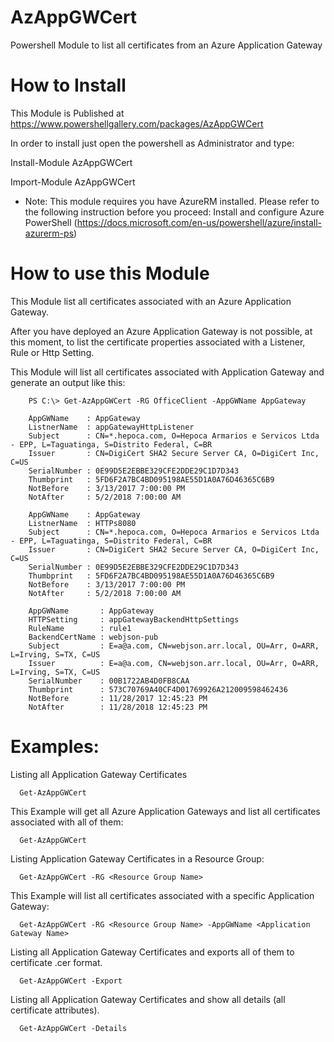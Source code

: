# AzAppGWCert
Powershell Module to list all certificates from an Azure Application Gateway

# How to Install

This Module is Published at https://www.powershellgallery.com/packages/AzAppGWCert

In order to install just open the powershell as Administrator and type: 

Install-Module AzAppGWCert

Import-Module AzAppGWCert

* Note: This module requires you have AzureRM installed. Please refer to the following instruction before you proceed:
Install and configure Azure PowerShell (https://docs.microsoft.com/en-us/powershell/azure/install-azurerm-ps)

# How to use this Module

  This Module list all certificates associated with an Azure Application Gateway.

  After you have deployed an Azure Application Gateway is not possible, at this moment, to list the certificate properties associated with a Listener, Rule or Http Setting.

  This Module will list all certificates associated with Application Gateway and generate an output like this:

        PS C:\> Get-AzAppGWCert -RG OfficeClient -AppGWName AppGateway

        AppGWName    : AppGateway
        ListnerName  : appGatewayHttpListener
        Subject      : CN=*.hepoca.com, O=Hepoca Armarios e Servicos Ltda - EPP, L=Taguatinga, S=Distrito Federal, C=BR
        Issuer       : CN=DigiCert SHA2 Secure Server CA, O=DigiCert Inc, C=US
        SerialNumber : 0E99D5E2EBBE329CFE2DDE29C1D7D343
        Thumbprint   : 5FD6F2A7BC4BD095198AE55D1A0A76D46365C6B9
        NotBefore    : 3/13/2017 7:00:00 PM
        NotAfter     : 5/2/2018 7:00:00 AM

        AppGWName    : AppGateway
        ListnerName  : HTTPs8080
        Subject      : CN=*.hepoca.com, O=Hepoca Armarios e Servicos Ltda - EPP, L=Taguatinga, S=Distrito Federal, C=BR
        Issuer       : CN=DigiCert SHA2 Secure Server CA, O=DigiCert Inc, C=US
        SerialNumber : 0E99D5E2EBBE329CFE2DDE29C1D7D343
        Thumbprint   : 5FD6F2A7BC4BD095198AE55D1A0A76D46365C6B9
        NotBefore    : 3/13/2017 7:00:00 PM
        NotAfter     : 5/2/2018 7:00:00 AM

        AppGWName       : AppGateway
        HTTPSetting     : appGatewayBackendHttpSettings
        RuleName        : rule1
        BackendCertName : webjson-pub
        Subject         : E=a@a.com, CN=webjson.arr.local, OU=Arr, O=ARR, L=Irving, S=TX, C=US
        Issuer          : E=a@a.com, CN=webjson.arr.local, OU=Arr, O=ARR, L=Irving, S=TX, C=US
        SerialNumber    : 00B1722AB4D0FB8CAA
        Thumbprint      : 573C70769A40CF4D01769926A212009598462436
        NotBefore       : 11/28/2017 12:45:23 PM
        NotAfter        : 11/28/2018 12:45:23 PM
 
 # Examples:
 
   Listing all Application Gateway Certificates

      Get-AzAppGWCert

   This Example will get all Azure Application Gateways and list all certificates associated with all of them: 
   
      Get-AzAppGWCert

   Listing Application Gateway Certificates in a Resource Group:

      Get-AzAppGWCert -RG <Resource Group Name>
   
   This Example will list all certificates associated with a specific Application Gateway: 
   
      Get-AzAppGWCert -RG <Resource Group Name> -AppGWName <Application Gateway Name>

   Listing all Application Gateway Certificates and exports all of them to certificate .cer format.

      Get-AzAppGWCert -Export

   Listing all Application Gateway Certificates and show all details (all certificate attributes).

      Get-AzAppGWCert -Details  
   
